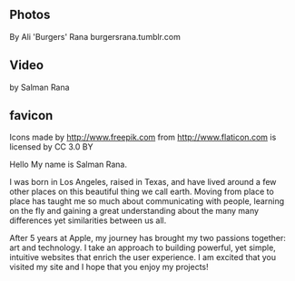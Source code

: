 ## Photos ##
By Ali 'Burgers' Rana
burgersrana.tumblr.com

## Video ##
by Salman Rana

## favicon ##
Icons made by http://www.freepik.com from http://www.flaticon.com is licensed by CC 3.0 BY


Hello My name is Salman Rana.

I was born in Los Angeles, raised in Texas, and have lived around a few other places
on this beautiful thing we call earth. Moving from place to place has taught me so much about communicating with people, learning on the fly and gaining a
great understanding about the many many differences yet similarities between us all.

After 5 years at Apple, my journey has brought my two passions together: art and technology. I take an approach to building powerful, yet simple, intuitive websites that enrich the user experience. I am excited that you visited my site and I hope that you enjoy my projects!
